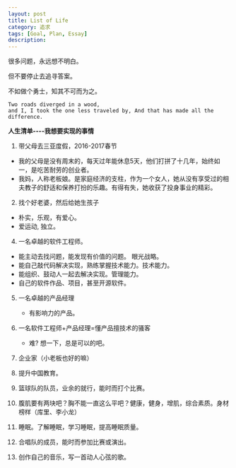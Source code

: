 ```yaml
---
layout: post
title: List of Life
category: 追求
tags: [Goal, Plan, Essay]
description:
---
```


很多问题，永远想不明白。

但不要停止去追寻答案。

不如做个勇士，知其不可而为之。

```
Two roads diverged in a wood,
and I, I took the one less traveled by, And that has made all the difference.
```

**人生清单----我想要实现的事情**

1. 带父母去三亚度假，2016-2017春节
  * 我的父母是没有周末的，每天过年能休息5天，他们打拼了十几年，始终如一，是吃苦耐劳的创业者。
  * 我妈，人称老板娘。是家庭经济的支柱，作为一个女人，她从没有享受过的相夫教子的舒适和保养打扮的乐趣。有得有失，她收获了投身事业的精彩。

2. 找个好老婆，然后给她生孩子
  * 朴实，乐观，有爱心。
  * 爱运动, 独立。

4. 一名卓越的软件工程师。
  * 能主动去找问题，能发现有价值的问题。 眼光战略。
  * 能自己敲代码解决实现，熟练掌握技术能力。技术能力。
  * 能组织、鼓动人一起去解决实现。管理能力。
  * 自己的软件作品、项目，甚至开源软件。

5. 一名卓越的产品经理
   * 有影响力的产品。

6. 一名软件工程师+产品经理=懂产品擅技术的骚客
   * 难? 想一下，总是可以的吧。

6. 企业家（小老板也好的嘛）
7. 提升中国教育。
8. 篮球队的队员，业余的就行，能时而打个比赛。
9. 腹肌要有两块吧？胸不能一直这么平吧？健康，健身，增肌，综合素质。身材榜样（库里、李小龙）
10. 睡眠。了解睡眠，学习睡眠，提高睡眠质量。
11. 合唱队的成员，能时而参加比赛或演出。
12. 创作自己的音乐，写一首动人心弦的歌。
